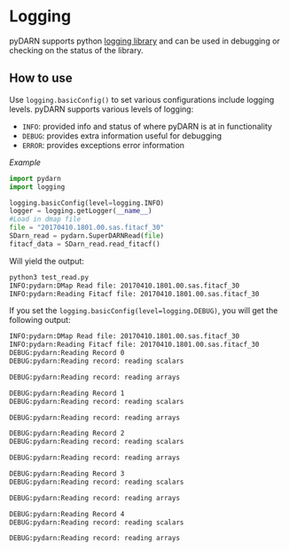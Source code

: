 <!--Copyright (C) SuperDARN Canada, University of Saskatchewan 
Author(s): Marina Schmidt 
Modifications:
2020-12-01 Carley Martin updated documentation

Disclaimer:
pyDARN is under the LGPL v3 license found in the root directory LICENSE.md 
Everyone is permitted to copy and distribute verbatim copies of this license 
document, but changing it is not allowed.

This version of the GNU Lesser General Public License incorporates the terms
and conditions of version 3 of the GNU General Public License, supplemented by
the additional permissions listed below.
-->


# Logging

pyDARN supports python [logging library](https://docs.python.org/3/library/logging.html) and can be used in debugging or checking on the status of the library. 

## How to use

Use `logging.basicConfig()` to set various configurations include logging levels. 
pyDARN supports various levels of logging:

- `INFO`: provided info and status of where pyDARN is at in functionality 
- `DEBUG`: provides extra information useful for debugging 
- `ERROR`: provides exceptions error information 

*Example*

```python
import pydarn
import logging

logging.basicConfig(level=logging.INFO)
logger = logging.getLogger(__name__)
#Load in dmap file
file = "20170410.1801.00.sas.fitacf_30"
SDarn_read = pydarn.SuperDARNRead(file)
fitacf_data = SDarn_read.read_fitacf()
```

Will yield the output:
```bash
python3 test_read.py 
INFO:pydarn:DMap Read file: 20170410.1801.00.sas.fitacf_30
INFO:pydarn:Reading Fitacf file: 20170410.1801.00.sas.fitacf_30
```

If you set the `logging.basicConfig(level=logging.DEBUG)`, you will get the following output:

```bash
INFO:pydarn:DMap Read file: 20170410.1801.00.sas.fitacf_30
INFO:pydarn:Reading Fitacf file: 20170410.1801.00.sas.fitacf_30
DEBUG:pydarn:Reading Record 0
DEBUG:pydarn:Reading record: reading scalars

DEBUG:pydarn:Reading record: reading arrays

DEBUG:pydarn:Reading Record 1
DEBUG:pydarn:Reading record: reading scalars

DEBUG:pydarn:Reading record: reading arrays

DEBUG:pydarn:Reading Record 2
DEBUG:pydarn:Reading record: reading scalars

DEBUG:pydarn:Reading record: reading arrays

DEBUG:pydarn:Reading Record 3
DEBUG:pydarn:Reading record: reading scalars

DEBUG:pydarn:Reading record: reading arrays

DEBUG:pydarn:Reading Record 4
DEBUG:pydarn:Reading record: reading scalars

DEBUG:pydarn:Reading record: reading arrays
```

